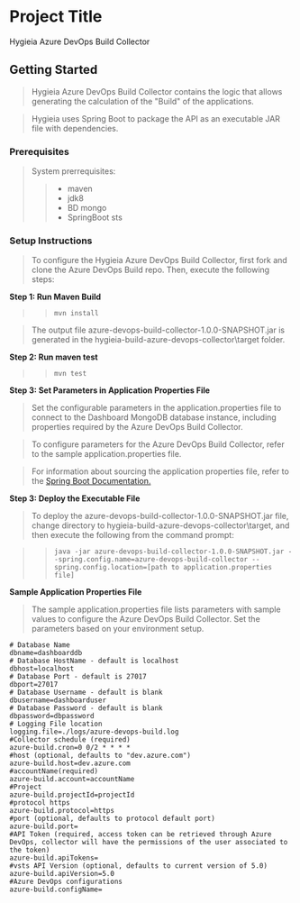 # Project Title

Hygieia Azure DevOps Build Collector

## Getting Started

>Hygieia Azure DevOps Build Collector contains the logic that allows generating the calculation of the "Build" of the applications.

>Hygieia uses Spring Boot to package the API as an executable JAR file with dependencies.


### Prerequisites

>System prerrequisites:
>>- maven
>>- jdk8
>>- BD mongo
>>- SpringBoot sts


### Setup Instructions
>To configure the Hygieia Azure DevOps Build Collector, first fork and clone the Azure DevOps Build repo. Then, execute the following steps:

**Step 1: Run Maven Build**

>> `mvn install`

>The output file azure-devops-build-collector-1.0.0-SNAPSHOT.jar is generated in the hygieia-build-azure-devops-collector\target folder.


**Step 2: Run maven test**

>>`mvn test`


**Step 3: Set Parameters in Application Properties File**

>Set the configurable parameters in the application.properties file to connect to the Dashboard MongoDB database instance, including properties required by the Azure DevOps Build Collector.

>To configure parameters for the Azure DevOps  Build Collector, refer to the sample application.properties file.

>For information about sourcing the application properties file, refer to the [Spring Boot Documentation.](https://docs.spring.io/spring-boot/docs/current-SNAPSHOT/reference/htmlsingle/#boot-features-external-config-application-property-files)


**Step 3: Deploy the Executable File**

>To deploy the azure-devops-build-collector-1.0.0-SNAPSHOT.jar file, change directory to hygieia-build-azure-devops-collector\target, and then execute the following from the command prompt:

>>`java -jar azure-devops-build-collector-1.0.0-SNAPSHOT.jar --spring.config.name=azure-devops-build-collector --spring.config.location=[path to application.properties file]`


**Sample Application Properties File**

>The sample application.properties file lists parameters with sample values to configure the Azure DevOps Build Collector. Set the parameters based on your environment setup.


```
# Database Name
dbname=dashboarddb
# Database HostName - default is localhost
dbhost=localhost
# Database Port - default is 27017
dbport=27017
# Database Username - default is blank
dbusername=dashboarduser
# Database Password - default is blank
dbpassword=dbpassword
# Logging File location
logging.file=./logs/azure-devops-build.log
#Collector schedule (required)
azure-build.cron=0 0/2 * * * *
#host (optional, defaults to "dev.azure.com")
azure-build.host=dev.azure.com
#accountName(required)
azure-build.account=accountName
#Project
azure-build.projectId=projectId
#protocol https
azure-build.protocol=https
#port (optional, defaults to protocol default port)
azure-build.port=
#API Token (required, access token can be retrieved through Azure DevOps, collector will have the permissions of the user associated to the token)
azure-build.apiTokens=
#vsts API Version (optional, defaults to current version of 5.0)
azure-build.apiVersion=5.0
#Azure DevOps configurations
azure-build.configName=
```